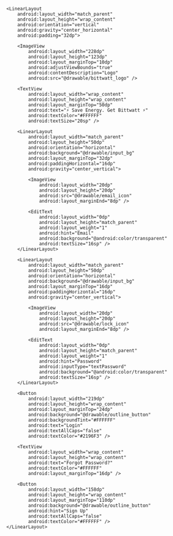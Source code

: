 <?xml version="1.0" encoding="utf-8"?>

<ScrollView xmlns:android="http://schemas.android.com/apk/res/android"
    android:layout_width="match_parent"
    android:layout_height="match_parent"
    android:background="#3996F8">

    <LinearLayout
        android:layout_width="match_parent"
        android:layout_height="wrap_content"
        android:orientation="vertical"
        android:gravity="center_horizontal"
        android:padding="32dp">

        <ImageView
            android:layout_width="228dp"
            android:layout_height="123dp"
            android:layout_marginTop="10dp"
            android:adjustViewBounds="true"
            android:contentDescription="Logo"
            android:src="@drawable/bittwatt_logo" />

        <TextView
            android:layout_width="wrap_content"
            android:layout_height="wrap_content"
            android:layout_marginTop="50dp"
            android:text="⚡ Save Energy. Get Bittwatt ⚡"
            android:textColor="#FFFFFF"
            android:textSize="20sp" />

        <LinearLayout
            android:layout_width="match_parent"
            android:layout_height="50dp"
            android:orientation="horizontal"
            android:background="@drawable/input_bg"
            android:layout_marginTop="32dp"
            android:paddingHorizontal="16dp"
            android:gravity="center_vertical">

            <ImageView
                android:layout_width="20dp"
                android:layout_height="20dp"
                android:src="@drawable/email_icon"
                android:layout_marginEnd="8dp" />

            <EditText
                android:layout_width="0dp"
                android:layout_height="match_parent"
                android:layout_weight="1"
                android:hint="Email"
                android:background="@android:color/transparent"
                android:textSize="16sp" />
        </LinearLayout>

        <LinearLayout
            android:layout_width="match_parent"
            android:layout_height="50dp"
            android:orientation="horizontal"
            android:background="@drawable/input_bg"
            android:layout_marginTop="16dp"
            android:paddingHorizontal="16dp"
            android:gravity="center_vertical">

            <ImageView
                android:layout_width="20dp"
                android:layout_height="20dp"
                android:src="@drawable/lock_icon"
                android:layout_marginEnd="8dp" />

            <EditText
                android:layout_width="0dp"
                android:layout_height="match_parent"
                android:layout_weight="1"
                android:hint="Password"
                android:inputType="textPassword"
                android:background="@android:color/transparent"
                android:textSize="16sp" />
        </LinearLayout>

        <Button
            android:layout_width="219dp"
            android:layout_height="wrap_content"
            android:layout_marginTop="24dp"
            android:background="@drawable/outline_button"
            android:backgroundTint="#FFFFFF"
            android:text="Login"
            android:textAllCaps="false"
            android:textColor="#2196F3" />

        <TextView
            android:layout_width="wrap_content"
            android:layout_height="wrap_content"
            android:text="Forgot Password?"
            android:textColor="#FFFFFF"
            android:layout_marginTop="16dp" />

        <Button
            android:layout_width="158dp"
            android:layout_height="wrap_content"
            android:layout_marginTop="110dp"
            android:background="@drawable/outline_button"
            android:hint="Sign Up"
            android:textAllCaps="false"
            android:textColor="#FFFFFF" />
    </LinearLayout>

</ScrollView>